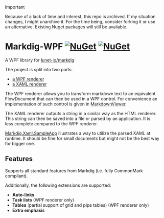 > [!IMPORTANT]  
> Because of a lack of time and interest, this repo is archived. If my situation changes, I might unarchive it.
> For the time being, consider forking it or use an alternative.
> Existing Nuget packages will still be available.

# Markdig-WPF [![NuGet](https://img.shields.io/nuget/v/Markdig.Wpf.svg?logo=nuget)](https://www.nuget.org/packages/Markdig.wpf/) [![NuGet](https://img.shields.io/nuget/dt/Markdig.Wpf.svg)](https://www.nuget.org/stats/packages/Markdig.Wpf?groupby=Version)
A WPF library for [lunet-io/markdig](https://github.com/lunet-io/markdig)

The project is split into two parts:
- [a WPF renderer](https://github.com/Kryptos-FR/markdig-wpf/blob/master/src/Markdig.Wpf/Renderers/WpfRenderer.cs)
- [a XAML renderer](https://github.com/Kryptos-FR/markdig-wpf/blob/master/src/Markdig.Wpf/Renderers/XamlRenderer.cs)

The WPF renderer allows you to transform markdown text to an equivalent FlowDocument that can then be used in a WPF control. For convenience an implementation of such control is given in [MarkdownViewer](https://github.com/Kryptos-FR/markdig-wpf/blob/master/src/Markdig.Wpf/MarkdownViewer.cs).

The XAML renderer outputs a string in a similar way as the HTML renderer. This string can then be saved into a file or parsed by an application. It is less complete compared to the WPF renderer.

[Markdig.Xaml.SampleApp](https://github.com/Kryptos-FR/markdig-wpf/tree/master/src/Markdig.Xaml.SampleApp) illustrates a way to utilize the parsed XAML at runtime. It should be fine for small documents but might not be the best way for bigger one.


## Features

Supports all standard features from Markdig (i.e. fully CommonMark compliant).

Additionally, the following extensions are supported:
- **Auto-links**
- **Task lists** (WPF renderer only)
- **Tables** (partial support of grid and pipe tables) (WPF renderer only)
- **Extra emphasis**
